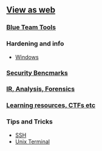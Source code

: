 [View as web](https://hrunkaru.github.io/)
---




### [Blue Team Tools](bluetools/links.md)

### Hardening and info
- [Windows](bluetools/windows.md)

### [Security Bencmarks](SecBenchmark/links.md)

### [IR, Analysis, Forensics](IRAnalysis/IRAnalysis.md)

### [Learning resources, CTFs etc](Learning-CTFs/index.md)

### Tips and Tricks
- [SSH](tipstricks/ssh.md)
- [Unix Terminal](tipstricks/unix_terminal.md)
